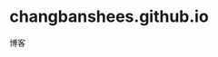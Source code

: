 # changbanshees.github.io
博客
<script>
  window.location.href="https://www.zhihu.com/people/aaa-92-72/activities"
</script>
